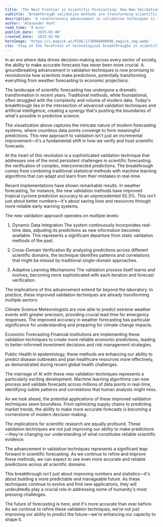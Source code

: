 ```yaml
---
title: 'The Next Frontier in Scientific Forecasting: How New Validation Techniques Are Revolutionizing Prediction Accuracy'
subtitle: 'Breakthrough validation methods are transforming scientific predictions across multiple fields'
description: 'A revolutionary advancement in validation techniques is transforming scientific forecasting, improving prediction accuracy across weather, economics, and public health. By combining AI with sophisticated validation methods, researchers are achieving unprecedented levels of accuracy, with implications for everything from climate science to financial markets.'
author: 'Alexander Hunt'
read_time: '8 mins'
publish_date: '2025-02-06'
created_date: '2025-02-06'
heroImage: 'https://i.magick.ai/PIXE/1738904800096_magick_img.webp'
cta: 'Stay at the forefront of technological breakthroughs in scientific forecasting. Follow us on LinkedIn for regular updates on how validation techniques are reshaping the future of prediction across industries.'
---
```


In an era where data drives decision-making across every sector of society, the ability to make accurate forecasts has never been more crucial. A groundbreaking advancement in validation techniques is now promising to revolutionize how scientists make predictions, potentially transforming everything from weather forecasting to economic projections.

The landscape of scientific forecasting has undergone a dramatic transformation in recent years. Traditional methods, while foundational, often struggled with the complexity and volume of modern data. Today's breakthrough lies in the intersection of advanced validation techniques and artificial intelligence, creating a synergy that's pushing the boundaries of what's possible in predictive science.

The visualization above captures the intricate nature of modern forecasting systems, where countless data points converge to form meaningful predictions. This new approach to validation isn't just an incremental improvement—it's a fundamental shift in how we verify and trust scientific forecasts.

At the heart of this revolution is a sophisticated validation technique that addresses one of the most persistent challenges in scientific forecasting: the verification of complex, interconnected predictions. The breakthrough comes from combining traditional statistical methods with machine learning algorithms that can adapt and learn from their mistakes in real-time.

Recent implementations have shown remarkable results. In weather forecasting, for instance, the new validation methods have improved tropical cyclone prediction accuracy to an unprecedented 92.3%. This isn't just about better numbers—it's about saving lives and resources through more reliable early warning systems.

The new validation approach operates on multiple levels:

1. Dynamic Data Integration
   The system continuously incorporates real-time data, adjusting its predictions as new information becomes available. This represents a significant departure from static validation methods of the past.

2. Cross-Domain Verification
   By analyzing predictions across different scientific domains, the technique identifies patterns and correlations that might be missed by traditional single-domain approaches.

3. Adaptive Learning Mechanisms
   The validation process itself learns and evolves, becoming more sophisticated with each iteration and forecast verification.

The implications of this advancement extend far beyond the laboratory. In practice, these improved validation techniques are already transforming multiple sectors:

Climate Science
Meteorologists are now able to predict extreme weather events with greater precision, providing crucial lead time for emergency responses. The improved accuracy in weather forecasting has particular significance for understanding and preparing for climate change impacts.

Economic Forecasting
Financial institutions are implementing these validation techniques to create more reliable economic predictions, leading to better-informed investment decisions and risk management strategies.

Public Health
In epidemiology, these methods are enhancing our ability to predict disease outbreaks and plan healthcare resources more effectively, as demonstrated during recent global health challenges.

The marriage of AI with these new validation techniques represents a particularly exciting development. Machine learning algorithms can now process and validate forecasts across millions of data points in real-time, identifying subtle patterns and correlations that human analysts might miss.

As we look ahead, the potential applications of these improved validation techniques seem boundless. From optimizing supply chains to predicting market trends, the ability to make more accurate forecasts is becoming a cornerstone of modern decision-making.

The implications for scientific research are equally profound. These validation techniques are not just improving our ability to make predictions—they're changing our understanding of what constitutes reliable scientific evidence.

The advancement in validation techniques represents a significant leap forward in scientific forecasting. As we continue to refine and improve these methods, we can expect to see even more accurate and reliable predictions across all scientific domains.

This breakthrough isn't just about improving numbers and statistics—it's about building a more predictable and manageable future. As these techniques continue to evolve and find new applications, they will undoubtedly play a crucial role in addressing some of humanity's most pressing challenges.

The future of forecasting is here, and it's more accurate than ever before. As we continue to refine these validation techniques, we're not just improving our ability to predict the future—we're enhancing our capacity to shape it.